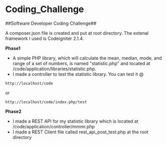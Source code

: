Coding_Challenge
================

##Software Developer Coding Challenge##

A composer.json file is created and put at root directory. The extenal framework I used is Codeigniter 2.1.4.

**Phase1**
* A simple PHP library, which will calculate the mean, median, mode, and range of a set of numbers, is named "statistic.php" and located at /code/application/libraries/statistic.php.
* I made a controller to test the statistic library. You can test it @ 
```
http://localhost/code
```
or 
```
http://localhost/code/index.php/test
```

**Phase2**
* I made a REST API for my statistic library which is located at /code/application/controller/mmmr.php
* I made a REST Client file called rest_api_post_test.php at the root directory
